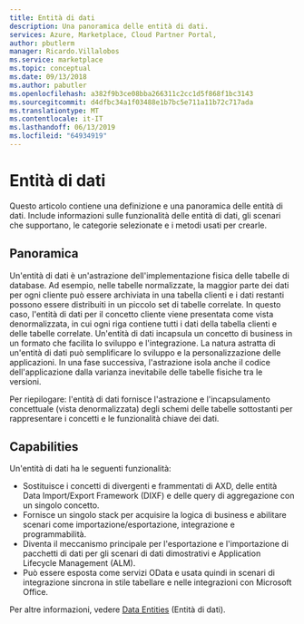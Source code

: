 ```yaml
---
title: Entità di dati
description: Una panoramica delle entità di dati.
services: Azure, Marketplace, Cloud Partner Portal,
author: pbutlerm
manager: Ricardo.Villalobos
ms.service: marketplace
ms.topic: conceptual
ms.date: 09/13/2018
ms.author: pabutler
ms.openlocfilehash: a382f9b3ce08bba266311c2cc1d5f868f1bc3143
ms.sourcegitcommit: d4dfbc34a1f03488e1b7bc5e711a11b72c717ada
ms.translationtype: MT
ms.contentlocale: it-IT
ms.lasthandoff: 06/13/2019
ms.locfileid: "64934919"
---
```

# <a name="data-entities"></a>Entità di dati

Questo articolo contiene una definizione e una panoramica delle entità di dati. Include informazioni sulle funzionalità delle entità di dati, gli scenari che supportano, le categorie selezionate e i metodi usati per crearle.

## <a name="overview"></a>Panoramica

Un'entità di dati è un'astrazione dell'implementazione fisica delle tabelle di database. Ad esempio, nelle tabelle normalizzate, la maggior parte dei dati per ogni cliente può essere archiviata in una tabella clienti e i dati restanti possono essere distribuiti in un piccolo set di tabelle correlate. In questo caso, l'entità di dati per il concetto cliente viene presentata come vista denormalizzata, in cui ogni riga contiene tutti i dati della tabella clienti e delle tabelle correlate. Un'entità di dati incapsula un concetto di business in un formato che facilita lo sviluppo e l'integrazione. La natura astratta di un'entità di dati può semplificare lo sviluppo e la personalizzazione delle applicazioni. In una fase successiva, l'astrazione isola anche il codice dell'applicazione dalla varianza inevitabile delle tabelle fisiche tra le versioni.

Per riepilogare: l'entità di dati fornisce l'astrazione e l'incapsulamento concettuale (vista denormalizzata) degli schemi delle tabelle sottostanti per rappresentare i concetti e le funzionalità chiave dei dati.

## <a name="capabilities"></a>Capabilities

Un'entità di dati ha le seguenti funzionalità:

- Sostituisce i concetti di divergenti e frammentati di AXD, delle entità Data Import/Export Framework (DIXF) e delle query di aggregazione con un singolo concetto.
- Fornisce un singolo stack per acquisire la logica di business e abilitare scenari come importazione/esportazione, integrazione e programmabilità.
- Diventa il meccanismo principale per l'esportazione e l'importazione di pacchetti di dati per gli scenari di dati dimostrativi e Application Lifecycle Management (ALM).
- Può essere esposta come servizi OData e usata quindi in scenari di integrazione sincrona in stile tabellare e nelle integrazioni con Microsoft Office.

Per altre informazioni, vedere [Data Entities](https://docs.microsoft.com/dynamics365/operations/dev-itpro/data-entities/data-entities) (Entità di dati).

